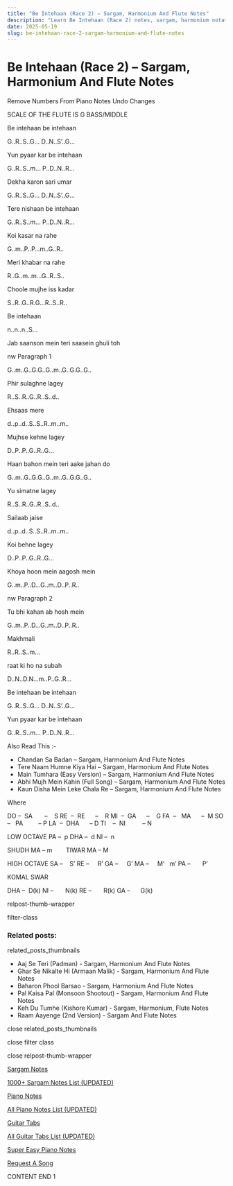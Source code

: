 ```yaml
---
title: "Be Intehaan (Race 2) – Sargam, Harmonium And Flute Notes"
description: "Learn Be Intehaan (Race 2) notes, sargam, harmonium notations and flute notes. Easy step-by-step tutorial for beginners."
date: 2025-05-19
slug: be-intehaan-race-2-sargam-harmonium-and-flute-notes
---
```


# Be Intehaan (Race 2) – Sargam, Harmonium And Flute Notes

Remove Numbers From Piano Notes
Undo Changes

SCALE OF THE FLUTE IS G BASS/MIDDLE

Be intehaan be intehaan

G..R..S..G… D..N..S’..G…

Yun pyaar kar be intehaan

G..R..S..m… P..D..N..R…

Dekha karon sari umar

G..R..S..G… D..N..S’..G…

Tere nishaan be intehaan

G..R..S..m… P..D..N..R…

Koi kasar na rahe

G..m..P..P…m..G..R..

Meri khabar na rahe

R..G..m..m…G..R..S..

Choole mujhe iss kadar

S..R..G..R.G…R..S..R..

Be intehaan

n..n..n..S…

Jab saanson mein teri saasein ghuli toh

nw Paragraph 1

G..m..G..G.G..G..m..G..G.G..G..

Phir sulaghne lagey

R..S..R..G..R..S..d..

Ehsaas mere

d..p..d..S..S..R..m..m..

Mujhse kehne lagey

D..P..P..G..R..G…

Haan bahon mein teri aake jahan do

G..m..G..G.G..G..m..G..G.G..G..

Yu simatne lagey

R..S..R..G..R..S..d..

Sailaab jaise

d..p..d..S..S..R..m..m..

Koi behne lagey

D..P..P..G..R..G…

Khoya hoon mein aagosh mein

G..m..P..D…G..m..D..P..R..

nw Paragraph 2

Tu bhi kahan ab hosh mein

G..m..P..D…G..m..D..P..R..

Makhmali

R..R..S..m…

raat ki ho na subah

D..N..D.N…m..P..G..R…

Be intehaan be intehaan

G..R..S..G… D..N..S’..G…

Yun pyaar kar be intehaan

G..R..S..m… P..D..N..R…

Also Read This :-

* Chandan Sa Badan – Sargam, Harmonium And Flute Notes
* Tere Naam Humne Kiya Hai – Sargam, Harmonium And Flute Notes
* Main Tumhara (Easy Version) – Sargam, Harmonium And Flute Notes
* Abhi Mujh Mein Kahin (Full Song) – Sargam, Harmonium And Flute Notes
* Kaun Disha Mein Leke Chala Re – Sargam, Harmonium And Flute Notes

Where

DO –  SA       –    S
RE  –  RE      –    R
MI  –  GA      –    G
FA  –   MA      –  M
SO  –   PA         – P
LA  –  DHA      – D
TI    –  NI          – N

LOW OCTAVE
PA –  p
DHA –  d
NI –  n

SHUDH MA – m        TIWAR MA – M

HIGH OCTAVE
SA –    S’
RE –     R’
GA –     G’
MA –     M’   m’
PA –       P’

KOMAL SWAR

DHA –  D(k)
NI –       N(k)
RE –       R(k)
GA –      G(k)

relpost-thumb-wrapper

filter-class

### Related posts:

related_posts_thumbnails

* Aaj Se Teri (Padman) - Sargam, Harmonium And Flute Notes
* Ghar Se Nikalte Hi (Armaan Malik) - Sargam, Harmonium And Flute Notes
* Baharon Phool Barsao - Sargam, Harmonium And Flute Notes
* Pal Kaisa Pal (Monsoon Shootout) - Sargam, Harmonium And Flute Notes
* Keh Du Tumhe (Kishore Kumar) - Sargam, Harmonium, Flute Notes
* Raam Aayenge (2nd Version) - Sargam And Flute Notes

close related_posts_thumbnails

close filter class

close relpost-thumb-wrapper

[Sargam Notes](https://www.notationsworld.com/sargam-notes.html)

[1000+ Sargam Notes List (UPDATED)](https://www.notationsworld.com/all-songs-list-sargam-notes.html)

[Piano Notes](https://www.notationsworld.com/piano-notes.html)

[All Piano Notes List (UPDATED)](https://www.notationsworld.com/all-songs-list-piano-notes.html)

[Guitar Tabs](https://www.notationsworld.com/guitar-tabs.html)

[All Guitar Tabs List (UPDATED)](https://www.notationsworld.com/all-songs-list-guitar-tabs.html)

[Super Easy Piano Notes](https://studywall.in/)

[Request A Song](https://www.notationsworld.com/request-a-song.html)

CONTENT END 1

